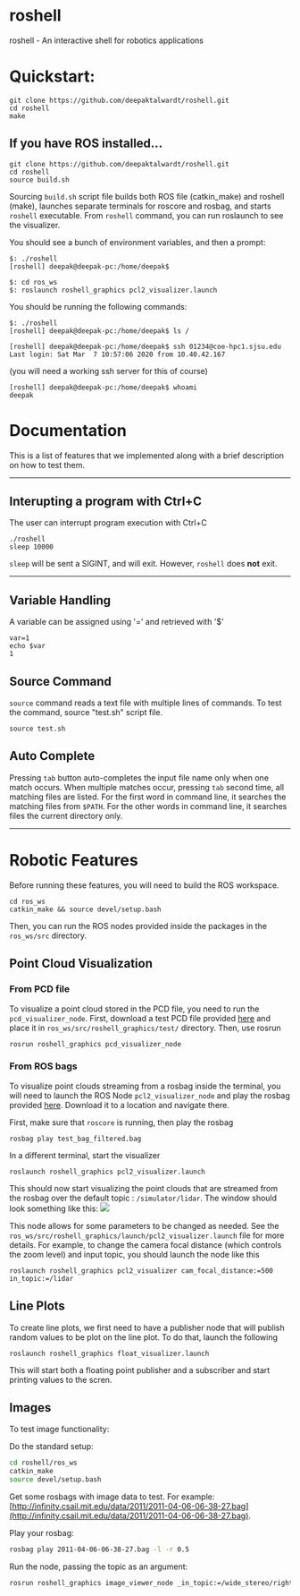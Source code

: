 # roshell
roshell - An interactive shell for robotics applications


# Quickstart:
```shell
git clone https://github.com/deepaktalwardt/roshell.git
cd roshell
make
```

## If you have ROS installed...
```shell
git clone https://github.com/deepaktalwardt/roshell.git
cd roshell
source build.sh
```
Sourcing ```build.sh``` script file builds both ROS file (catkin_make) and roshell (make), launches separate terminals for roscore and rosbag, and starts ```roshell``` executable.  From ```roshell``` command, you can run roslaunch to see the visualizer.

You should see a bunch of environment variables, and then a prompt:

```shell
$: ./roshell
[roshell] deepak@deepak-pc:/home/deepak$ 
```

```
$: cd ros_ws
$: roslaunch roshell_graphics pcl2_visualizer.launch
```


You should be running the following commands:
```
$: ./roshell
[roshell] deepak@deepak-pc:/home/deepak$ ls /
```

```
[roshell] deepak@deepak-pc:/home/deepak$ ssh 01234@coe-hpc1.sjsu.edu
Last login: Sat Mar  7 10:57:06 2020 from 10.40.42.167
```
(you will need a working ssh server for this of course)


```
[roshell] deepak@deepak-pc:/home/deepak$ whoami
deepak
```

# Documentation

This is a list of features that we implemented along with a brief description on how to test them.

<hr>

## Interupting a program with Ctrl+C
The user can interrupt program execution with Ctrl+C
```
./roshell
sleep 10000
```

```sleep``` will be sent a SIGINT, and will exit. However, ```roshell``` does **not** exit.

<hr>

## Variable Handling

A variable can be assigned using '=' and retrieved with '$'
```
var=1
echo $var
1
```
## Source Command

```source``` command reads a text file with multiple lines of commands.
To test the command, source "test.sh" script file.
```
source test.sh
```
## Auto Complete

Pressing ```tab``` button auto-completes the input file name only when one match occurs.
When multiple matches occur, pressing ```tab``` second time, all matching files are listed.
For the first word in command line, it searches the matching files from ```$PATH```.
For the other words in command line, it searches files the current directory only.

<hr>

# Robotic Features
Before running these features, you will need to build the ROS workspace.
```
cd ros_ws
catkin_make && source devel/setup.bash
```
Then, you can run the ROS nodes provided inside the packages in the `ros_ws/src` directory.

## Point Cloud Visualization
### From PCD file
To visualize a point cloud stored in the PCD file, you need to run the `pcd_visualizer_node`. First, download a test PCD file provided [here](https://drive.google.com/open?id=1HfrEJ8wTFe-DFC0YWpUx6X5AZ5MJgBFG) and place it in `ros_ws/src/roshell_graphics/test/` directory. Then, use rosrun
```
rosrun roshell_graphics pcd_visualizer_node
```

### From ROS bags
To visualize point clouds streaming from a rosbag inside the terminal, you will need to launch the ROS Node `pcl2_visualizer_node` and play the rosbag provided [here](https://drive.google.com/open?id=1z4M2eawrsd_YgwQ4UPVxoBvqgmICQmMB). Download it to a location and navigate there.

First, make sure that `roscore` is running, then play the rosbag
```
rosbag play test_bag_filtered.bag
```

In a different terminal, start the visualizer

```
roslaunch roshell_graphics pcl2_visualizer.launch
```
This should now start visualizing the point clouds that are streamed from the rosbag over the default topic : `/simulator/lidar`. The window should look something like this:
![](images/pcl2_visualizer.gif)

This node allows for some parameters to be changed as needed. See the `ros_ws/src/roshell_graphics/launch/pcl2_visualizer.launch` file for more details. For example, to change the camera focal distance (which controls the zoom level) and input topic, you should launch the node like this
```
roslaunch roshell_graphics pcl2_visualizer cam_focal_distance:=500 in_topic:=/lidar
```

## Line Plots

To create line plots, we first need to have a publisher node that will publish random values to be plot on the line plot. To do that, launch the following
```
roslaunch roshell_graphics float_visualizer.launch
```
This will start both a floating point publisher and a subscriber and start printing values to the scren.

## Images

To test image functionality:

Do the standard setup:
```bash
cd roshell/ros_ws
catkin_make
source devel/setup.bash
```

Get some rosbags with image data to test. For example: [http://infinity.csail.mit.edu/data/2011/2011-04-06-06-38-27.bag](http://infinity.csail.mit.edu/data/2011/2011-04-06-06-38-27.bag).

Play your rosbag:
``` bash
rosbag play 2011-04-06-06-38-27.bag -l -r 0.5
```

Run the node, passing the topic as an argument:
```bash
rosrun roshell_graphics image_viewer_node _in_topic:=/wide_stereo/right/image_raw
```

